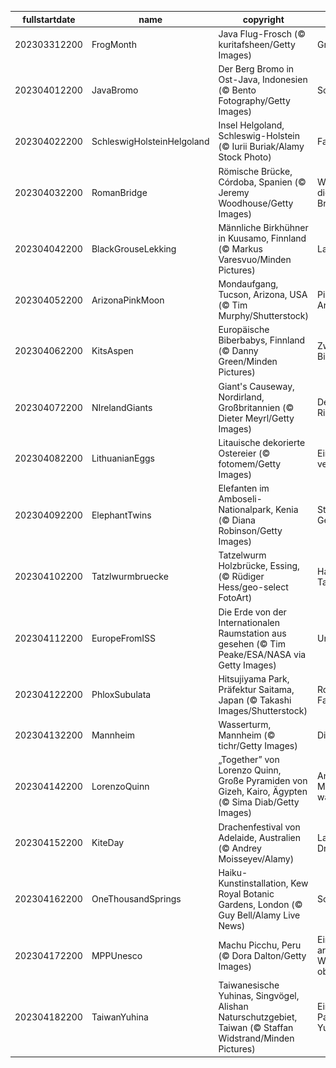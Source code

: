 |fullstartdate|name|copyright|title|image|
|--|--|--|--|--|
202303312200|FrogMonth|Java Flug-Frosch (© kuritafsheen/Getty Images)|Grün vor neid?|![](/de-DE/2023/04/202303312200FrogMonth.jpg)|
202304012200|JavaBromo|Der Berg Bromo in Ost-Java, Indonesien (© Bento Fotography/Getty Images)|Schwebende Berge|![](/de-DE/2023/04/202304012200JavaBromo.jpg)|
202304022200|SchleswigHolsteinHelgoland|Insel Helgoland, Schleswig-Holstein (© Iurii Buriak/Alamy Stock Photo)|Farbenfrohe Häuser|![](/de-DE/2023/04/202304022200SchleswigHolsteinHelgoland.jpg)|
202304032200|RomanBridge|Römische Brücke, Córdoba, Spanien (© Jeremy Woodhouse/Getty Images)|Wo befindet sich diese historische Brücke?|![](/de-DE/2023/04/202304032200RomanBridge.jpg)|
202304042200|BlackGrouseLekking|Männliche Birkhühner in Kuusamo, Finnland (© Markus Varesvuo/Minden Pictures)|Lass uns tanzen|![](/de-DE/2023/04/202304042200BlackGrouseLekking.jpg)|
202304052200|ArizonaPinkMoon|Mondaufgang, Tucson, Arizona, USA (© Tim Murphy/Shutterstock)|Pink Moon über Arizona|![](/de-DE/2023/04/202304052200ArizonaPinkMoon.jpg)|
202304062200|KitsAspen|Europäische Biberbabys, Finnland (© Danny Green/Minden Pictures)|Zwei hungrige Biberbabys|![](/de-DE/2023/04/202304062200KitsAspen.jpg)|
202304072200|NIrelandGiants|Giant's Causeway, Nordirland, Großbritannien (© Dieter Meyrl/Getty Images)|Der Damm der Riesen|![](/de-DE/2023/04/202304072200NIrelandGiants.jpg)|
202304082200|LithuanianEggs|Litauische dekorierte Ostereier (© fotomem/Getty Images)|Ein herrlich verziertes Osterbild|![](/de-DE/2023/04/202304082200LithuanianEggs.jpg)|
202304092200|ElephantTwins|Elefanten im Amboseli-Nationalpark, Kenia (© Diana Robinson/Getty Images)|Starke Geschwisterbindung|![](/de-DE/2023/04/202304092200ElephantTwins.jpg)|
202304102200|Tatzlwurmbruecke|Tatzelwurm Holzbrücke, Essing, (© Rüdiger Hess/geo-select FotoArt)|Halb Brücke - Halb Tatzelwurm|![](/de-DE/2023/04/202304102200Tatzlwurmbruecke.jpg)|
202304112200|EuropeFromISS|Die Erde von der Internationalen Raumstation aus gesehen (© Tim Peake/ESA/NASA via Getty Images)|Unsere Heimat|![](/de-DE/2023/04/202304112200EuropeFromISS.jpg)|
202304122200|PhloxSubulata|Hitsujiyama Park, Präfektur Saitama, Japan (© Takashi Images/Shutterstock)|Rosa in all ihren Farbvarianten|![](/de-DE/2023/04/202304122200PhloxSubulata.jpg)|
202304132200|Mannheim|Wasserturm, Mannheim (© tichr/Getty Images)|Die Stadt der Musik|![](/de-DE/2023/04/202304132200Mannheim.jpg)|
202304142200|LorenzoQuinn|„Together” von Lorenzo Quinn, Große Pyramiden von Gizeh, Kairo, Ägypten (© Sima Diab/Getty Images)|Antike und Moderne, eine Hand wäscht die andere|![](/de-DE/2023/04/202304142200LorenzoQuinn.jpg)|
202304152200|KiteDay|Drachenfestival von Adelaide, Australien (© Andrey Moisseyev/Alamy)|Lassen Sie Ihren Drachen steigen!|![](/de-DE/2023/04/202304152200KiteDay.jpg)|
202304162200|OneThousandSprings|Haiku-Kunstinstallation, Kew Royal Botanic Gardens, London (© Guy Bell/Alamy Live News)|Schwebende Lyrik|![](/de-DE/2023/04/202304162200OneThousandSprings.jpg)|
202304172200|MPPUnesco|Machu Picchu, Peru (© Dora Dalton/Getty Images)|Ein architektonisches Weltwunder weit oben auf den Anden|![](/de-DE/2023/04/202304172200MPPUnesco.jpg)|
202304182200|TaiwanYuhina|Taiwanesische Yuhinas, Singvögel, Alishan Naturschutzgebiet, Taiwan (© Staffan Widstrand/Minden Pictures)|Ein kuschelndes Paar taiwanesischer Yuhinas|![](/de-DE/2023/04/202304182200TaiwanYuhina.jpg)|
